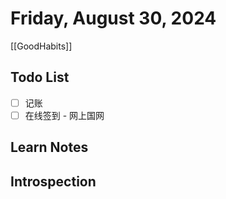 # Friday, August 30, 2024

[[GoodHabits]]

## Todo List

- [ ] 记账
- [ ] 在线签到 - 网上国网

## Learn Notes

## Introspection
